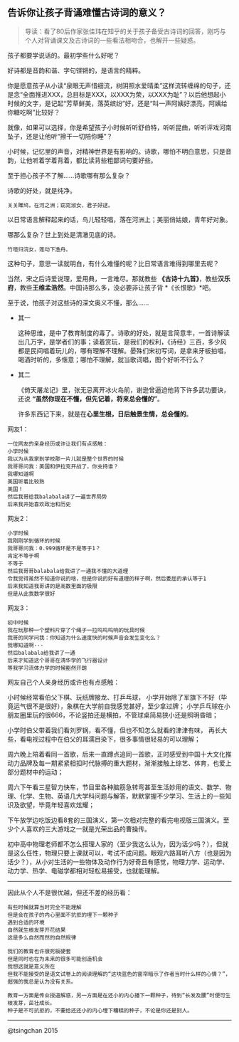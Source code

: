 
## 告诉你让孩子背诵难懂古诗词的意义？

> 导读：看了80后作家张佳玮在知乎的关于孩子备受古诗词的回答，刚巧与个人对背诵课文及古诗词的一些看法相吻合，也解开一些疑惑。

孩子都要学说话的。最初学些什么好呢？

好诗都是音韵和谐、字句铿锵的，是语言的精粹。

你是愿意孩子从小读“泉眼无声惜细流，树阴照水爱晴柔”这样流转缠绵的句子，还是念“全面推进XXX，总目标是XXX，以XXX为荣，以XXX为耻”？以后他想起小时候的文字，是记起“芳草鲜美，落英缤纷”好，还是“叫一声阿姨好漂亮，阿姨给你糖吃啊”比较好？

就像，如果可以选择，你是希望孩子小时候听听舒伯特，听听昆曲，听听评戏河南坠子，还是让他听“擦干一切陪你睡”？

小时候，记忆里的声音，对精神世界是有影响的。诗歌，哪怕不明白意思，只是音韵，让他听着学着背着，都比读背些粗鄙词句要好些。


至于担心孩子不了解……诗歌哪有那么复杂？

诗歌的好处，就是纯净。

    关关雎鸠，在河之洲；窈窕淑女，君子好逑。

以日常语言解释起来的话，鸟儿轻轻唱，落在河洲上；美丽俏姑娘，青年好对象。

哪那么复杂？世上到处是清澈见底的诗。

    竹喧归浣女，莲动下渔舟。

这种句子，意思一读就明白，有什么难懂的呢？比日常语言难得到哪里去呢？

当然，宋之后诗爱说理，爱用典，一言难尽。那就教些 **《古诗十九首》**，教些**汉乐府**，教些**王维孟浩然**。中国诗那么多，没必要非让孩子背 *《长恨歌》*吧。

至于说，怕孩子对这些诗的深文奥义不懂，那么……

- 其一

    这种思维，是中了教育制度的毒了。诗歌的好处，就是言简意丰，一首诗解读出几万字，是学者们的事；读着赏玩，是我们的权利，《诗经》三百，多少风都是民间唱着玩儿的，哪有理解不理解。晏殊们宋初写词，是拿来牙板拍唱，喝酒时听的，多惬意；哪怕不理解，就当歌词唱，图个好听不行么？

- 其二

    《倚天屠龙记》里，张无忌离开冰火岛前，谢逊曾逼迫他背下许多武功要诀，还说 **“虽然你现在不懂，但先记着，将来总会懂的”**。

    许多东西记下来，就是在**心里生根，日后触景生情，总会懂的**。

网友1：

    一位网友的亲身经历或许让我们有点感触：
    小学时候
    我以为从我家到学校那一片儿就是整个世界的时候
    我哥哥问我：美国和伊拉克开战了，你支持谁？
    我哪知道啊
    美国听着比较熟
    美国！
    然后我哥给我balabala讲了一遍世界局势
    后来我开始喜欢政治和历史

网友2：

    小学时候
    我刚刚学到循环的时候
    我哥哥问我：0.999循环是不是等于1？
    肯定不等于啊
    不等于
    然后我哥哥balabala给我讲了一通我不懂的大道理
    令我觉得虽然不知道你说的啥，但是你说的好有道理的样子啊，然后委屈的承认等于1
    后来我知道我哥讲的是高数里面的极限
    但是从此我数学很好

网友3：

    初中时候
    我在玩那种一个塑料片穿了个绳子一拉呜呜呜响的玩具时候
    我哥的同学问我：你知道为什么速度快的时候声音会发生变化么？
    我哪知道啊···
    然后balabala给我讲了一通
    后来才知道这个哥哥在清华学的飞行器设计
    等我学习流体力学的时候豁然开朗

网友自己个人亲身经历或许也有点感触：

小时候经常看伯父下棋、玩纸牌接龙、打乒乓球，
小学开始除了军旗下不好（毕竟运气很不是很好），象棋在大学前自我感觉甚好，至少拿过牌；
小学乒乓球在小朋友圈里玩的很666，不论竖拍还是横拍，不管球桌简易狭小还是照明昏暗；

小学时伯父带着我们看刘罗锅，看不懂，但也不知怎么就看的津津有味，
再长大些，看电视过程中在伯父的耳濡目染下，很多事情很轻易的可以理解；

周六晚上陪着看同一首歌，后来一直蹲点追同一首歌，正时感受到中国十大文化推动力品牌及每一期紧紧相扣时代脉搏的重大题材，渐渐接触上综艺、体育，也爱上部分题材中的运动；

周六下午看三星智力快车，节目里各种脑筋急转弯甚至生活妙用的语文、数学、物理、化学、生物、英语几大学科问题与解答，默默掌握不少学习、生活上的一些知识及欲望，毕竟年轻喜欢炫耀；

下午放学边吃饭边看8套的三国演义，第一次相对完整的看完电视版三国演义。至少个人喜欢的三大游戏之一就是光荣出品的曹操传。

初中高中物理老师都不怎么搭理人家的（至少我这么认为，因为话少吗？），但就是这么任性，物理只要上课就可以，考试不成问题。眼观六路耳听八方（也是因为话少？），从小对生活的一些物体及动作行为好奇且有感觉，物理力学、运动学、动力学、热学、电磁学都相对轻松易接受，也就能理解。

----

因此从个人不是很优越，但还不差的经历看：

    有些时候就算当时完全不能理解
    但是会在孩子的内心里面不抗拒的埋下一颗种子
    遇到合适的环境
    自然就生根发芽开花结果
    这是多么自然而然的自然规律

    我们的教育也许很死板硬套
    但是同时也在为未来的很多可能创造机会
    我想这就是意义所在
    但我不能接受的是语文试卷上的阅读理解的“这块蓝色的窗帘暗示了作者当时什么样的心情？”，倔强的我总是认为没有关系。

    教育一方面是传业授道解惑，另一方面是在还小的内心播下一颗种子，待到“长发及腰”时便可生根发芽，茁壮成长。
    种子是不可抗拒的，不要给还还小的内心埋下糟糕的种子，不论是你还是别人。

----
@tsingchan 2015